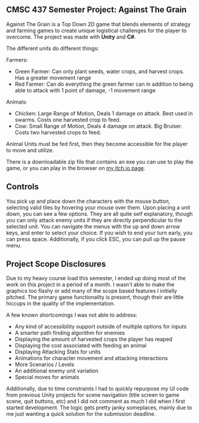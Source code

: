 ## CMSC 437 Semester Project: Against The Grain

Against The Grain is a Top Down 2D game that blends elements of strategy and farming games to create unique logistical challenges for the player to overcome. The project was made with **Unity** and **C#**. 

The different units do different things:

Farmers:
- Green Farmer: Can only plant seeds, water crops, and harvest crops. Has a greater movement range
- Red Farmer: Can do everything the green farmer can in addition to being able to attack with 1 point of damage, -1 movement range

Animals:
- Chicken: Large Range of Motion, Deals 1 damage on attack. Best used in swarms. Costs one harvested crop to feed.
- Cow: Small Range of Motion, Deals 4 damage on attack. Big Bruiser. Costs two harvested crops to feed.

Animal Units must be fed first, then they become accessible for the player to move and utilize.

There is a downloadable zip file that contains an exe you can use to play the game, or you can play in the browser on [my itch.io page](https://itsjustrick12.itch.io/against-the-grain).

## Controls

You pick up and place down the characters with the mouse button, selecting valid tiles by hovering your mouse over them. Upon placing a unit down, you can see a few options. They are all quite self explanatory, though you can only attack enemy units if they are directly perpendicular to the selected unit. You can navigate the menus with the up and down arrow keys, and enter to select your choice. If you wish to end your turn early, you can press space. Additionally, if you click ESC, you can pull up the pause menu.

## Project Scope Disclosures

Due to my heavy course load this semester, I ended up doing most of the work on this project in a period of a month. I wasn't able to make the graphics too flashy or add many of the scope based features I initially pitched. The primary game functionality is present, though their are little hiccups in the quality of the implementation.

A few known shortcomings I was not able to address:
- Any kind of accessibility support outside of multiple options for inputs
- A smarter path finding algorithm for enemies
- Displaying the amount of harvested crops the player has reaped
- Displaying the cost associated with feeding an animal
- Displaying Attacking Stats for units
- Animations for character movement and attacking interactions
- More Scenarios / Levels
- An additional enemy unit variation
- Special moves for animals

Additionally, due to time constraints I had to quickly repurpose my UI code from previous Unity projects for scene navigation (title screen to game scene, quit buttons, etc) and I did not comment as much I did when I first started development. The logic gets pretty janky someplaces, mainly due to me just wanting a quick solution for the submission deadline.  